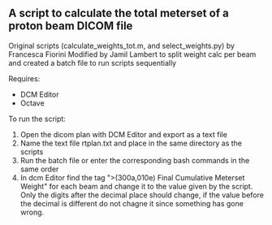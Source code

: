 ## A script to calculate the total meterset of a proton beam DICOM file

Original scripts (calculate_weights_tot.m, and select_weights.py) by Francesca Fiorini
Modified by Jamil Lambert to split weight calc per beam and created a batch file to run scripts sequentially

Requires:
 - DCM Editor
 - Octave

To run the script:
1. Open the dicom plan with DCM Editor and export as a text file
2. Name the text file rtplan.txt and place in the same directory as the scripts
3. Run the batch file or enter the corresponding bash commands in the same order
4. In dcm Editor find the tag ">(300a,010e) Final Cumulative Meterset Weight" for each beam and change it to the value given by the script.  Only the digits after the decimal place should change, if the value before the decimal is different do not chagne it since something has gone wrong.
